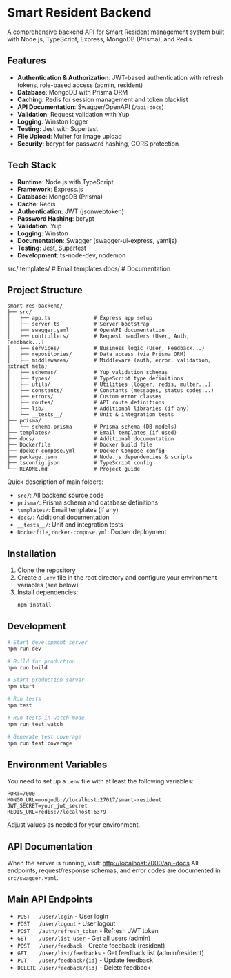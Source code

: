 # Smart Resident Backend

A comprehensive backend API for Smart Resident management system built with Node.js, TypeScript, Express, MongoDB (Prisma), and Redis.

## Features

- **Authentication & Authorization**: JWT-based authentication with refresh tokens, role-based access (admin, resident)
- **Database**: MongoDB with Prisma ORM
- **Caching**: Redis for session management and token blacklist
- **API Documentation**: Swagger/OpenAPI (`/api-docs`)
- **Validation**: Request validation with Yup
- **Logging**: Winston logger
- **Testing**: Jest with Supertest
- **File Upload**: Multer for image upload
- **Security**: bcrypt for password hashing, CORS protection

## Tech Stack

- **Runtime**: Node.js with TypeScript
- **Framework**: Express.js
- **Database**: MongoDB (Prisma)
- **Cache**: Redis
- **Authentication**: JWT (jsonwebtoken)
- **Password Hashing**: bcrypt
- **Validation**: Yup
- **Logging**: Winston
- **Documentation**: Swagger (swagger-ui-express, yamljs)
- **Testing**: Jest, Supertest
- **Development**: ts-node-dev, nodemon

src/
templates/ # Email templates
docs/ # Documentation

## Project Structure

```
smart-res-backend/
├── src/
│   ├── app.ts              # Express app setup
│   ├── server.ts           # Server bootstrap
│   ├── swagger.yaml        # OpenAPI documentation
│   ├── controllers/        # Request handlers (User, Auth, Feedback...)
│   ├── services/           # Business logic (User, Feedback...)
│   ├── repositories/       # Data access (via Prisma ORM)
│   ├── middlewares/        # Middleware (auth, error, validation, extract meta)
│   ├── schemas/            # Yup validation schemas
│   ├── types/              # TypeScript type definitions
│   ├── utils/              # Utilities (logger, redis, multer...)
│   ├── constants/          # Constants (messages, status codes...)
│   ├── errors/             # Custom error classes
│   ├── routes/             # API route definitions
│   ├── lib/                # Additional libraries (if any)
│   └── __tests__/          # Unit & integration tests
├── prisma/
│   └── schema.prisma       # Prisma schema (DB models)
├── templates/              # Email templates (if used)
├── docs/                   # Additional documentation
├── Dockerfile              # Docker build file
├── docker-compose.yml      # Docker Compose config
├── package.json            # Node.js dependencies & scripts
├── tsconfig.json           # TypeScript config
└── README.md               # Project guide
```

Quick description of main folders:

- `src/`: All backend source code
- `prisma/`: Prisma schema and database definitions
- `templates/`: Email templates (if any)
- `docs/`: Additional documentation
- `__tests__/`: Unit and integration tests
- `Dockerfile`, `docker-compose.yml`: Docker deployment

## Installation

1. Clone the repository
2. Create a `.env` file in the root directory and configure your environment variables (see below)
3. Install dependencies:
   ```bash
   npm install
   ```

## Development

```bash
# Start development server
npm run dev

# Build for production
npm run build

# Start production server
npm start

# Run tests
npm test

# Run tests in watch mode
npm run test:watch

# Generate test coverage
npm run test:coverage
```

## Environment Variables

You need to set up a `.env` file with at least the following variables:

```
PORT=7000
MONGO_URL=mongodb://localhost:27017/smart-resident
JWT_SECRET=your_jwt_secret
REDIS_URL=redis://localhost:6379
```

Adjust values as needed for your environment.

## API Documentation

When the server is running, visit: [http://localhost:7000/api-docs](http://localhost:7000/api-docs)
All endpoints, request/response schemas, and error codes are documented in `src/swagger.yaml`.

## Main API Endpoints

- `POST   /user/login` - User login
- `POST   /user/logout` - User logout
- `POST   /auth/refresh_token` - Refresh JWT token
- `GET    /user/list-user` - Get all users (admin)
- `POST   /user/feedback` - Create feedback (resident)
- `GET    /user/list/feedbacks` - Get feedback list (admin/resident)
- `PUT    /user/feedback/{id}` - Update feedback
- `DELETE /user/feedback/{id}` - Delete feedback
